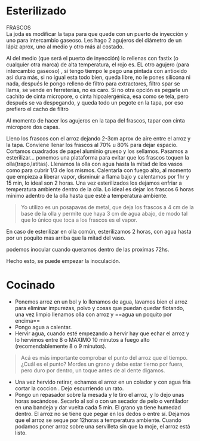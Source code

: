 # Esterilizado
FRASCOS  
La joda es modificar la tapa para que quede con un puerto de inyección y uno para intercambio gaseoso. Les hago 2 agujeros del diámetro de un lápiz aprox, uno al medio y otro más al costado.  
  
Al del medio (que será el puerto de inyección) lo rellenas con fastix (o cualquier otra marca) de alta temperatura, el rojo es. EL otro agujero (para intercambio gaseoso) , si tengo tiempo le pego una pintada con antioxido así dura más, si no igual esta todo bien, queda libre, no le pones silicona ni nada, después le pongo relleno de filtro para extractores, filtro spar se llama, se vende en ferreterías, no es caro. Si no otra opción es pegarle un cachito de cinta micropore, o cinta hipoalergénica, esa como se tela, pero después se va despegando, y queda todo un pegote en la tapa, por eso prefiero el cacho de filtro

Al momento de hacer los agujeros en la tapa del frascos, tapar con cinta micropore dos capas.



Lleno los frascos con el arroz dejando 2-3cm aprox de aire entre el arroz y la tapa. Conviene llenar los frascos al 70% u 80% para dejar espacio.
Cortamos cuadrados de papel aluminio grueso y los sellamos.
Pasamos a esterilizar...  ponemos una plataforma para evitar que los frascos toquen la olla(trapo,latitas). Llenamos la olla con agua hasta la mitad de los vasos como para cubrir 1/3 de los mismos. Calentarla con fuego alto, al momento que empieza a liberar vapor, disminuir a flama bajo y calentamos por 1hr y 15 min, lo ideal son 2 horas. Una vez esterilizados los dejamos enfriar a temperatura ambiente dentro de la olla. Lo ideal es dejar los frascos 6 horas
mínimo adentro de la olla hasta que esté a temperatura ambiente.
> Yo utilizo es un posapavas de metal, que deja los frascos a 4 cm de
la base de la olla y permite que haya 3 cm de agua abajo, de modo tal que lo único que toca
a los frascos es el vapor.

En caso de esterilizar en olla común, esterilizamos 2 horas, con agua hasta por un poquito mas arriba que la mitad del vaso.

podemos inocular cuando queramos dentro de las proximas 72hs.

Hecho esto, se puede empezar la inoculación.


# Cocinado
- Ponemos arroz en un bol y lo llenamos de agua, lavamos bien el arroz para eliminar impurezas, polvo y cosas que puedan quedar flotando, una vez limpio llenamos olla con arroz y ==agua un poquito por encima==
- Pongo agua a calentar. 
- Hervir agua, cuando esté empezando a hervir hay que echar el arroz y lo hervimos entre 8 o MAXIMO 10 minutos a fuego alto (recomendablemente 8 o 9 minutos). 
>Acá es más importante comprobar el punto del arroz que el tiempo. ¿Cuál es el punto? Mordes un grano y debe estar tierno por fuera, pero duro por dentro, un toque antes de al dente digamos.
- Una vez hervido retirar, echamos el arroz en un colador y con agua fria cortar la coccion . Dejo escurriendo un rato.  
- Pongo un repasador sobre la mesada y le tiro el arroz, y lo dejo unas horas secándose. Secarlo al sol o con un secador de pelo o ventilador en una bandeja y dar vuelta cada 5 min. El grano ya tiene humedad dentro. El arroz no se tiene que pegar en los dedos o entre sí. Dejamos que el arroz se seque por 12horas a temperatura ambiente. Cuando podamos poner arroz sobre una servilleta sin que la moje, el arroz está listo.


